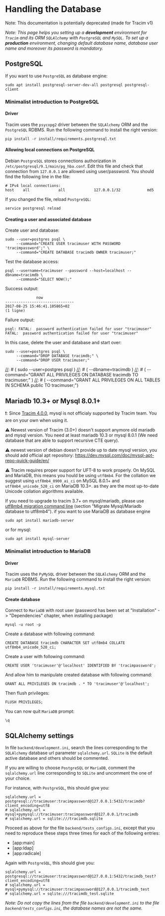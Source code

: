 # Handling the Database #

Note: This documentation is potentially deprecated (made for Tracim v1)

*Note: This page helps you setting up a **development** environment for `Tracim` and its ORM `SQLAlchemy` with `PostgreSQL` and `MySQL`. To set up a **production** environment, changing default database name, database user name and moreover its password is mandatory.*

## PostgreSQL ##

If you want to use `PostgreSQL` as database engine:

    sudo apt install postgresql-server-dev-all postgresql postgresql-client

### Minimalist introduction to PostgreSQL ###

#### Driver ####

Tracim uses the `psycopg2` driver between the `SQLAlchemy` ORM and the `PostgreSQL` RDBMS. Run the following command to install the right version:

    pip install -r install/requirements.postgresql.txt

#### Allowing local connections on PostgreSQL ####

Debian `PostgreSQL` stores connections authorization in `/etc/postgresql/9.1/main/pg_hba.conf`. Edit this file and check that connection from `127.0.0.1` are allowed using user/password. You should find the following line in the file:

    # IPv4 local connections:
    host    all             all             127.0.0.1/32            md5

If you changed the file, reload `PostgreSQL`:

    service postgresql reload

#### Creating a user and associated database ####

Create user and database:

    sudo --user=postgres psql \
         --command="CREATE USER tracimuser WITH PASSWORD 'tracimpassword';" \
         --command="CREATE DATABASE tracimdb OWNER tracimuser;"

Test the database access:

    psql --username=tracimuser --password --host=localhost --dbname=tracimdb \
         --command="SELECT NOW();"

Success output:

                  now
    -------------------------------
    2017-08-25 15:46:41.105865+02
    (1 ligne)

Failure output:

    psql: FATAL:  password authentication failed for user "tracimuser"
    FATAL:  password authentication failed for user "tracimuser"

In this case, delete the user and database and start over:

    sudo --user=postgres psql \
         --command="DROP DATABASE tracimdb;" \
         --command="DROP USER tracimuser;"

[//]: # (The following lines are only necessary to fix permissions on an existing database:)
[//]: # (    sudo --user=postgres psql \)
[//]: # (         --dbname=tracimdb \)
[//]: # (         --command="GRANT ALL PRIVILEGES ON DATABASE tracimdb TO tracimuser;" \)
[//]: # (         --command="GRANT ALL PRIVILEGES ON ALL TABLES IN SCHEMA public TO tracimuser;")

## Mariadb 10.3+ or Mysql 8.0.1+ ##
❗: Since [Tracim 4.0.0](https://github.com/tracim/tracim/blob/maintenance/4.4/CHANGELOG.md#400--2021-10-29), mysql is not officialy supported by Tracim team. You are on your own when using it.

:warning: Newest version of Tracim (3.0+) doesn't support anymore old mariadb and mysql version. You need at least
mariadb 10.3 or mysql 8.0.1 (We need database that are able to support recursive CTE query).

:warning: newest version of debian doesn't provide up to date mysql version, you should add official apt repository:
https://dev.mysql.com/doc/mysql-apt-repo-quick-guide/en/

:warning: Tracim requires proper support for UFT-8 to work properly. On MySQL and MariaDB, this means you hould be using `utf8mb4`. For the collation we suggest using `utf8mb4_0900_ai_ci` on MySQL 8.0.1+ and `utf8mb4_unicode_520_ci` on MariaDB 10.3+.
as they are the most up-to-date Unicode collation algorithms available.

If you need to upgrade to tracim 3.7+ on mysql/mariadb, please use [utf8mb4 migration command line](cli.md) (section "Migrate Mysql/Mariadb database to utf8mb4").
if you want to use MariaDB as database engine

    sudo apt install mariadb-server

or for mysql:

    sudo apt install mysql-server

### Minimalist introduction to MariaDB ###

#### Driver ####

Tracim uses the `PyMySQL` driver between the `SQLAlchemy` ORM and the `MariaDB` RDBMS. Run the following command to install the right version:

    pip install -r install/requirements.mysql.txt

#### Create database ####

Connect to `MariaDB` with root user (password has been set at "Installation" -> "Dependencies" chapter, when installing package)

    mysql -u root -p

Create a database with following command:

    CREATE DATABASE tracimdb CHARACTER SET utf8mb4 COLLATE utf8mb4_unicode_520_ci;

Create a user with following command:

    CREATE USER 'tracimuser'@'localhost' IDENTIFIED BY 'tracimpassword';

And allow him to manipulate created database with following command:

    GRANT ALL PRIVILEGES ON tracimdb . * TO 'tracimuser'@'localhost';

Then flush privileges:

    FLUSH PRIVILEGES;

You can now quit `MariaDB` prompt:

    \q

## SQLAlchemy settings ##

In file `backend/development.ini`, search the lines corresponding to the `SQLAlchemy` database url parameter `sqlalchemy.url`. `SQLite` is the default active database and others should be commented.

If you are willing to choose `PostgreSQL` or `MariaDB`, comment the `sqlalchemy.url` line corresponding to `SQLite` and uncomment the one of your choice.

For instance, with `PostgreSQL`, this should give you:

    sqlalchemy.url = postgresql://tracimuser:tracimpassword@127.0.0.1:5432/tracimdb?client_encoding=utf8
    # sqlalchemy.url = mysql+pymysql://tracimuser:tracimpassword@127.0.0.1/tracimdb
    # sqlalchemy.url = sqlite:///tracimdb.sqlite

Proceed as above for the file `backend/tests_configs.ini`, except that you need to reproduce these steps three times for each of the following entries:

- [app:main]
- [app:ldap]
- [app:radicale]

Again with `PostgreSQL`, this should give you:

    sqlalchemy.url = postgresql://tracimuser:tracimpassword@127.0.0.1:5432/tracimdb_test?client_encoding=utf8
    # sqlalchemy.url = mysql+pymysql://tracimuser:tracimpassword@127.0.0.1/tracimdb_test
    # sqlalchemy.url = sqlite:///tracimdb_test.sqlite

*Note: Do not copy the lines from the file `backend/development.ini` to the file `backend/tests_configs.ini`, the database names are not the same.*
